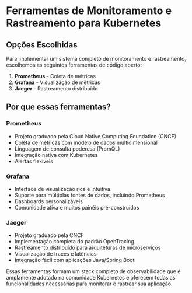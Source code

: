 # Ferramentas de Monitoramento e Rastreamento para Kubernetes

## Opções Escolhidas

Para implementar um sistema completo de monitoramento e rastreamento, escolhemos as seguintes ferramentas de código aberto:

1. **Prometheus** - Coleta de métricas
2. **Grafana** - Visualização de métricas
3. **Jaeger** - Rastreamento distribuído

## Por que essas ferramentas?

### Prometheus
- Projeto graduado pela Cloud Native Computing Foundation (CNCF)
- Coleta de métricas com modelo de dados multidimensional
- Linguagem de consulta poderosa (PromQL)
- Integração nativa com Kubernetes
- Alertas flexíveis

### Grafana
- Interface de visualização rica e intuitiva
- Suporte para múltiplas fontes de dados, incluindo Prometheus
- Dashboards personalizáveis
- Comunidade ativa e muitos painéis pré-construídos

### Jaeger
- Projeto graduado pela CNCF
- Implementação completa do padrão OpenTracing
- Rastreamento distribuído para arquiteturas de microserviços
- Visualização de traces e latências
- Integração fácil com aplicações Java/Spring Boot

Essas ferramentas formam um stack completo de observabilidade que é amplamente adotado na comunidade Kubernetes e oferecem todas as funcionalidades necessárias para monitorar e rastrear sua aplicação.